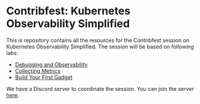 # Contribfest: Kubernetes Observability Simplified

This is repository contains all the resources for the Contribfest session on Kubernetes Observability Simplified. The session will be based on following labs: 

- [Debugging and Observability](labs/debugging-and-observability/README.md)
- [Collecting Metrics](labs/collecting-metrics-with-ig/README.md)
- [Build Your First Gadget](labs/build-your-first-gadget/README.md)

We have a Discord server to coordinate the session. You can join the server [here](https://discord.gg/HbapduTjj9).